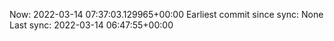 Now: 2022-03-14 07:37:03.129965+00:00 Earliest commit since sync: None Last sync: 2022-03-14 06:47:55+00:00
